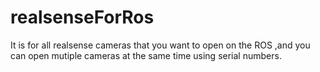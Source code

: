 # realsenseForRos
It is for all realsense cameras that you want to open on the ROS ,and you can open mutiple cameras at the same time using serial numbers.
